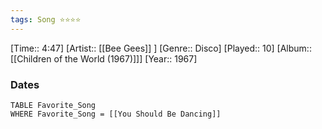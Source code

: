 ```yaml
---
tags: Song ⭐⭐⭐⭐ 
---
```

[Time:: 4:47]
[Artist:: [[Bee Gees]] ]
[Genre:: Disco]
[Played:: 10]
[Album:: [[Children of the World (1967)]]]
[Year:: 1967]
### Dates
````dataview
TABLE Favorite_Song
WHERE Favorite_Song = [[You Should Be Dancing]]
````